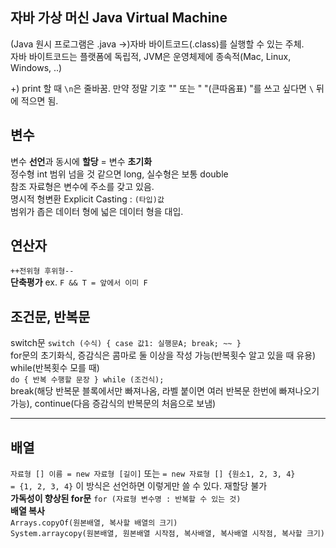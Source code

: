 ## 자바 가상 머신 Java Virtual Machine
(Java 원시 프로그램은 .java ->)자바 바이트코드(.class)를 실행할 수 있는 주체.  
자바 바이트코드는 플랫폼에 독립적, JVM은 운영체제에 종속적(Mac, Linux, Windows, ..)  
    
+) print 할 때 ```\n```은 줄바꿈. 만약 정말 기호 "\" 또는 " "(큰따옴표) "를 쓰고 싶다면 ```\``` 뒤에 적으면 됨.  
   
## 변수
변수 **선언**과 동시에 **할당** = 변수 **초기화**    
정수형 int 범위 넘을 것 같으면 long, 실수형은 보통 double  
참조 자료형은 변수에 주소를 갖고 있음.  
명시적 형변환 Explicit Casting : ```(타입)값```   
범위가 좁은 데이터 형에 넓은 데이터 형을 대입.  
  
## 연산자
```++전위형 후위형--```  
**단축평가** ex. ``` F && T = 앞에서 이미 F ```  
  
## 조건문, 반복문
switch문 ```switch (수식) { case 값1: 실행문A; break; ~~ }```  
for문의 초기화식, 증감식은 콤마로 둘 이상을 작성 가능(반복횟수 알고 있을 때 유용)  
while(반복횟수 모를 때)  
```do { 반복 수행할 문장 } while (조건식);```  
break(해당 반복문 블록에서만 빠져나옴, 라벨 붙이면 여러 반복문 한번에 빠져나오기 가능), continue(다음 증감식의 반복문의 처음으로 보냄)  

---------------

## 배열
```자료형 [] 이름 = new 자료형 [길이]``` 또는 ```= new 자료형 [] {원소1, 2, 3, 4}```  
```= {1, 2, 3, 4}``` 이 방식은 선언하면 이렇게만 쓸 수 있다. 재할당 불가  
**가독성이 향상된 for문** ```for (자료형 변수명 : 반복할 수 있는 것)```  
**배열 복사**   
```Arrays.copyOf(원본배열, 복사할 배열의 크기)```  
```System.arraycopy(원본배열, 원본배열 시작점, 복사배열, 복사배열 시작점, 복사할 크기)```  
